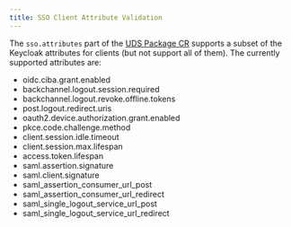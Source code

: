 ```yaml
---
title: SSO Client Attribute Validation
---
```


The `sso.attributes` part of the [UDS Package CR](/reference/configuration/custom-resources/packages-v1alpha1-cr/#sso) supports a subset of the Keycloak attributes for clients (but not support all of them). The currently supported attributes are:

- oidc.ciba.grant.enabled
- backchannel.logout.session.required
- backchannel.logout.revoke.offline.tokens
- post.logout.redirect.uris
- oauth2.device.authorization.grant.enabled
- pkce.code.challenge.method
- client.session.idle.timeout
- client.session.max.lifespan
- access.token.lifespan
- saml.assertion.signature
- saml.client.signature
- saml_assertion_consumer_url_post
- saml_assertion_consumer_url_redirect
- saml_single_logout_service_url_post
- saml_single_logout_service_url_redirect
